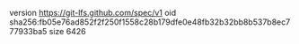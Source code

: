 version https://git-lfs.github.com/spec/v1
oid sha256:fb05e76ad852f2f250f1558c28b179dfe0e48fb32b32bb8b537b8ec777933ba5
size 6426
